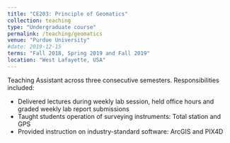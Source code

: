 ```yaml
---
title: "CE203: Principle of Geomatics"
collection: teaching
type: "Undergraduate course"
permalink: /teaching/geomatics
venue: "Purdue University"
#date: 2019-12-15
terms: "Fall 2018, Spring 2019 and Fall 2019"
location: "West Lafayette, USA"
---
```


Teaching Assistant across three consecutive semesters. Responsibilities included:
* Delivered lectures during weekly lab session, held office hours and graded weekly lab report submissions
* Taught students operation of surveying instruments: Total station and GPS
* Provided instruction on industry-standard software: ArcGIS and PIX4D